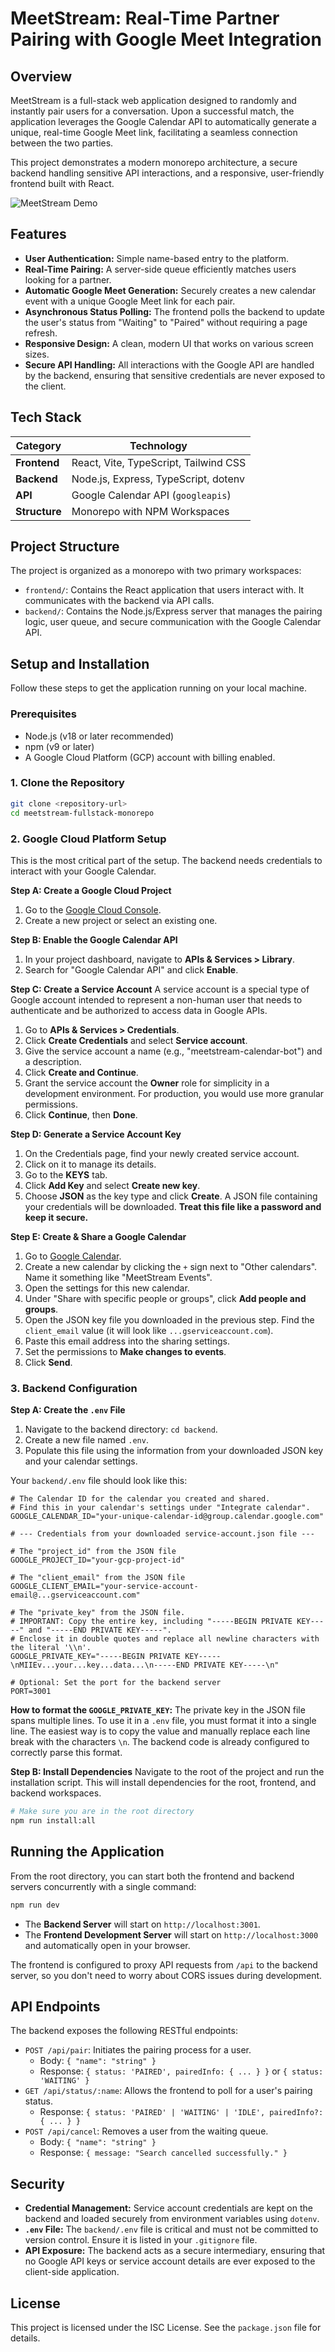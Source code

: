 # MeetStream: Real-Time Partner Pairing with Google Meet Integration

## Overview

MeetStream is a full-stack web application designed to randomly and instantly pair users for a conversation. Upon a successful match, the application leverages the Google Calendar API to automatically generate a unique, real-time Google Meet link, facilitating a seamless connection between the two parties.

This project demonstrates a modern monorepo architecture, a secure backend handling sensitive API interactions, and a responsive, user-friendly frontend built with React.

![MeetStream Demo](https://storage.googleapis.com/aistudio-hosting/meetstream-demo.gif)

## Features

-   **User Authentication:** Simple name-based entry to the platform.
-   **Real-Time Pairing:** A server-side queue efficiently matches users looking for a partner.
-   **Automatic Google Meet Generation:** Securely creates a new calendar event with a unique Google Meet link for each pair.
-   **Asynchronous Status Polling:** The frontend polls the backend to update the user's status from "Waiting" to "Paired" without requiring a page refresh.
-   **Responsive Design:** A clean, modern UI that works on various screen sizes.
-   **Secure API Handling:** All interactions with the Google API are handled by the backend, ensuring that sensitive credentials are never exposed to the client.

## Tech Stack

| Category      | Technology                                    |
| ------------- | --------------------------------------------- |
| **Frontend**  | React, Vite, TypeScript, Tailwind CSS         |
| **Backend**   | Node.js, Express, TypeScript, dotenv          |
| **API**       | Google Calendar API (`googleapis`)            |
| **Structure** | Monorepo with NPM Workspaces                  |

## Project Structure

The project is organized as a monorepo with two primary workspaces:

-   `frontend/`: Contains the React application that users interact with. It communicates with the backend via API calls.
-   `backend/`: Contains the Node.js/Express server that manages the pairing logic, user queue, and secure communication with the Google Calendar API.

## Setup and Installation

Follow these steps to get the application running on your local machine.

### Prerequisites

-   Node.js (v18 or later recommended)
-   npm (v9 or later)
-   A Google Cloud Platform (GCP) account with billing enabled.

### 1. Clone the Repository

```bash
git clone <repository-url>
cd meetstream-fullstack-monorepo
```

### 2. Google Cloud Platform Setup

This is the most critical part of the setup. The backend needs credentials to interact with your Google Calendar.

**Step A: Create a Google Cloud Project**
1.  Go to the [Google Cloud Console](https://console.cloud.google.com/).
2.  Create a new project or select an existing one.

**Step B: Enable the Google Calendar API**
1.  In your project dashboard, navigate to **APIs & Services > Library**.
2.  Search for "Google Calendar API" and click **Enable**.

**Step C: Create a Service Account**
A service account is a special type of Google account intended to represent a non-human user that needs to authenticate and be authorized to access data in Google APIs.
1.  Go to **APIs & Services > Credentials**.
2.  Click **Create Credentials** and select **Service account**.
3.  Give the service account a name (e.g., "meetstream-calendar-bot") and a description.
4.  Click **Create and Continue**.
5.  Grant the service account the **Owner** role for simplicity in a development environment. For production, you would use more granular permissions.
6.  Click **Continue**, then **Done**.

**Step D: Generate a Service Account Key**
1.  On the Credentials page, find your newly created service account.
2.  Click on it to manage its details.
3.  Go to the **KEYS** tab.
4.  Click **Add Key** and select **Create new key**.
5.  Choose **JSON** as the key type and click **Create**. A JSON file containing your credentials will be downloaded. **Treat this file like a password and keep it secure.**

**Step E: Create & Share a Google Calendar**
1.  Go to [Google Calendar](https://calendar.google.com/).
2.  Create a new calendar by clicking the `+` sign next to "Other calendars". Name it something like "MeetStream Events".
3.  Open the settings for this new calendar.
4.  Under "Share with specific people or groups", click **Add people and groups**.
5.  Open the JSON key file you downloaded in the previous step. Find the `client_email` value (it will look like `...gserviceaccount.com`).
6.  Paste this email address into the sharing settings.
7.  Set the permissions to **Make changes to events**.
8.  Click **Send**.

### 3. Backend Configuration

**Step A: Create the `.env` File**
1.  Navigate to the backend directory: `cd backend`.
2.  Create a new file named `.env`.
3.  Populate this file using the information from your downloaded JSON key and your calendar settings.

Your `backend/.env` file should look like this:

```env
# The Calendar ID for the calendar you created and shared.
# Find this in your calendar's settings under "Integrate calendar".
GOOGLE_CALENDAR_ID="your-unique-calendar-id@group.calendar.google.com"

# --- Credentials from your downloaded service-account.json file ---

# The "project_id" from the JSON file
GOOGLE_PROJECT_ID="your-gcp-project-id"

# The "client_email" from the JSON file
GOOGLE_CLIENT_EMAIL="your-service-account-email@...gserviceaccount.com"

# The "private_key" from the JSON file.
# IMPORTANT: Copy the entire key, including "-----BEGIN PRIVATE KEY-----" and "-----END PRIVATE KEY-----".
# Enclose it in double quotes and replace all newline characters with the literal '\\n'.
GOOGLE_PRIVATE_KEY="-----BEGIN PRIVATE KEY-----\nMIIEv...your...key...data...\n-----END PRIVATE KEY-----\n"

# Optional: Set the port for the backend server
PORT=3001
```

**How to format the `GOOGLE_PRIVATE_KEY`:**
The private key in the JSON file spans multiple lines. To use it in a `.env` file, you must format it into a single line. The easiest way is to copy the value and manually replace each line break with the characters `\n`. The backend code is already configured to correctly parse this format.

**Step B: Install Dependencies**
Navigate to the root of the project and run the installation script. This will install dependencies for the root, frontend, and backend workspaces.

```bash
# Make sure you are in the root directory
npm run install:all
```

## Running the Application

From the root directory, you can start both the frontend and backend servers concurrently with a single command:

```bash
npm run dev
```

-   The **Backend Server** will start on `http://localhost:3001`.
-   The **Frontend Development Server** will start on `http://localhost:3000` and automatically open in your browser.

The frontend is configured to proxy API requests from `/api` to the backend server, so you don't need to worry about CORS issues during development.

## API Endpoints

The backend exposes the following RESTful endpoints:

-   `POST /api/pair`: Initiates the pairing process for a user.
    -   Body: `{ "name": "string" }`
    -   Response: `{ status: 'PAIRED', pairedInfo: { ... } }` or `{ status: 'WAITING' }`
-   `GET /api/status/:name`: Allows the frontend to poll for a user's pairing status.
    -   Response: `{ status: 'PAIRED' | 'WAITING' | 'IDLE', pairedInfo?: { ... } }`
-   `POST /api/cancel`: Removes a user from the waiting queue.
    -   Body: `{ "name": "string" }`
    -   Response: `{ message: "Search cancelled successfully." }`

## Security

-   **Credential Management:** Service account credentials are kept on the backend and loaded securely from environment variables using `dotenv`.
-   **`.env` File:** The `backend/.env` file is critical and must not be committed to version control. Ensure it is listed in your `.gitignore` file.
-   **API Exposure:** The backend acts as a secure intermediary, ensuring that no Google API keys or service account details are ever exposed to the client-side application.

## License

This project is licensed under the ISC License. See the `package.json` file for details.
